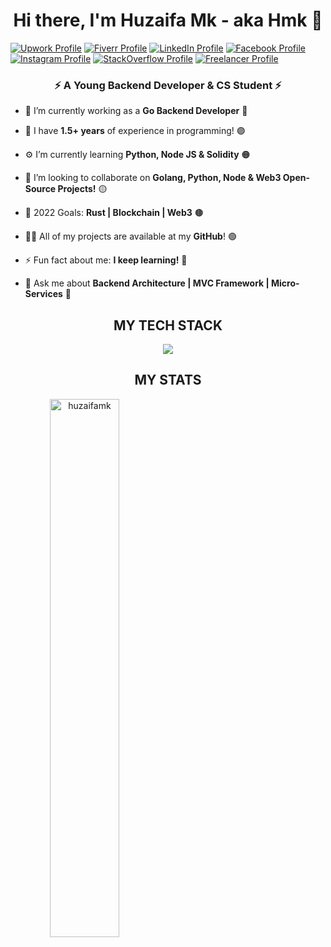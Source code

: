 <h1 align="center">Hi there, I'm Huzaifa Mk - aka Hmk 🔰</h1>

[![Upwork Profile](https://img.shields.io/badge/-UpWork-blueviolet?style=for-the-badge&logo=upwork)][upwork]
[![Fiverr Profile](https://img.shields.io/badge/-Fiverr-red?style=for-the-badge&logo=fiverr)][fiverr]
[![LinkedIn Profile](https://img.shields.io/badge/-linkedin-brightgreen?style=for-the-badge&logo=linkedin)][linkedin]
[![Facebook Profile](https://img.shields.io/badge/-facebook-ff69b4?style=for-the-badge&logo=facebook)][facebook]
[![Instagram Profile](https://img.shields.io/badge/-insta-blue?style=for-the-badge&logo=instagram)][instagram]
[![StackOverflow Profile](https://img.shields.io/badge/-stackoverflow-yellow?style=for-the-badge&logo=stackoverflow)][stackoverflow]
[![Freelancer Profile](https://img.shields.io/badge/-freelancer-orange?style=for-the-badge&logo=freelancer)][freelancer]



<h3 align="center">⚡ A Young Backend Developer & CS Student ⚡</h3>

- 🔭 I’m currently working as a **Go Backend Developer** 🔴

- 💠 I have **1.5+ years** of experience in programming! 🟣

- ⚙️ I’m currently learning **Python, Node JS & Solidity** 🟠

- 👯 I’m looking to collaborate on **Golang, Python, Node & Web3 Open-Source Projects!** 🟡

- 🎯 2022 Goals: **Rust | Blockchain | Web3** 🟤

- 👨‍💻 All of my projects are available at my **GitHub**! 🟢

- ⚡ Fun fact about me: **I keep learning!** 🔘

- 💬 Ask me about **Backend Architecture | MVC Framework | Micro-Services** 🔵

<h2 align="center">MY TECH STACK</h2>
<p align="center"> <a href="https://skillicons.dev">
<img src="https://skillicons.dev/icons?i=git,kubernetes,docker,c,vim" />
</a> </p>

<h2 align="center">MY STATS</h2>
<!-- <p align="center">&nbsp;<img align="left" width="47%" src="https://github-readme-stats.vercel.app/api?username=huzaifamk&count_private=true&theme=aura&show_icons=true&locale=en" alt="huzaifamk" /> -->
<p align="center"><img align="left" width="47%" src="https://github-readme-streak-stats.herokuapp.com/?user=huzaifamk&theme=radical&border=FFFFFF" alt="huzaifamk" /></p>

<!-- <h2 align="center">&nbsp;&nbsp;&nbsp;&nbsp;</h2>
<p align="center"><img align="center" src="https://github-readme-stats.vercel.app/api/top-langs/?username=huzaifamk&theme=chartreuse-dark&langs_count=10&layout=compact" alt="huzaifamk" /></p> -->

[upwork]: https://upwork.com/freelancers/huzaifamk
[instagram]: https://www.instagram.com/invites/contact/?i=1s0c75iqqwj90&utm_content=1ymibvc
[linkedin]: https://linkedin.com/in/huzaifamk
[fiverr]: https://fiverr.com/huzaifa_mk
[stackoverflow]: https://stackoverflow.com/users/15244379/hmk
[facebook]: https://facebook.com/HuzaifaMkXe
[freelancer]: https://freelancer.com/u/HuzaifaMk

<!-- <a href="https://nodejs.org" target="_blank" rel="noreferrer"> <img src="https://raw.githubusercontent.com/devicons/devicon/master/icons/nodejs/nodejs-original-wordmark.svg" alt="nodejs" width="40" height="40"/> </a>  -->

<!-- <a href="https://angular.io" target="_blank" rel="noreferrer"> <img src="https://angular.io/assets/images/logos/angular/angular.svg" alt="angular" width="40" height="40"/> </a> 

<a href="https://www.nginx.com" target="_blank" rel="noreferrer"> <img src="https://raw.githubusercontent.com/devicons/devicon/master/icons/nginx/nginx-original.svg" alt="nginx" width="40" height="40"/> </a> 

<a href="https://graphql.org" target="_blank" rel="noreferrer"> <img src="https://www.vectorlogo.zone/logos/graphql/graphql-icon.svg" alt="graphql" width="40" height="40"/> </a>  --> 
